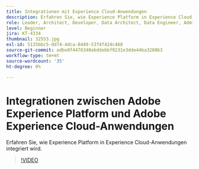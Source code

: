 ```yaml
---
title: Integrationen mit Experience Cloud-Anwendungen
description: Erfahren Sie, wie Experience Platform in Experience Cloud-Anwendungen integriert wird.
role: Leader, Architect, Developer, Data Architect, Data Engineer, Admin, User
level: Beginner
jira: KT-4334
thumbnail: 32553.jpg
exl-id: 5135bbc5-dd74-4dca-8449-53f4f424c468
source-git-commit: adbe8f4476340abddebbf9231e3dde44ba328063
workflow-type: tm+mt
source-wordcount: '35'
ht-degree: 0%

---
```


# Integrationen zwischen Adobe Experience Platform und Adobe Experience Cloud-Anwendungen

Erfahren Sie, wie Experience Platform in Experience Cloud-Anwendungen integriert wird.

>[!VIDEO](https://video.tv.adobe.com/v/32553?quality=12&learn=on)


